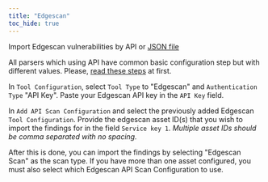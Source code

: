 ```yaml
---
title: "Edgescan"
toc_hide: true
---
```

Import Edgescan vulnerabilities by API or [JSON file](../../file/edgescan.md)

All parsers which using API have common basic configuration step but with different values. Please, [read these steps](../) at first.

In `Tool Configuration`, select `Tool Type` to "Edgescan" and `Authentication Type` "API Key".
Paste your Edgescan API key in the `API Key` field.

In `Add API Scan Configuration` and select the
previously added Edgescan `Tool Configuration`. Provide the edgescan asset ID(s)
that you wish to import the findings for in the field `Service key 1`. 
*Multiple asset IDs should be comma separated with no spacing.*

After this is done, you can import the findings by selecting
"Edgescan Scan" as the scan type. If you have more than one asset
configured, you must also select which Edgescan API Scan Configuration to
use.
